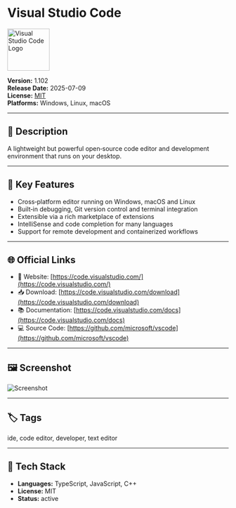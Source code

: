 # Visual Studio Code

<img src="https://code.visualstudio.com/assets/images/code-stable.png" alt="Visual Studio Code Logo" style="height: 96px;" />

**Version:** 1.102  
**Release Date:** 2025-07-09  
**License:** [MIT](https://github.com/microsoft/vscode/blob/main/LICENSE.txt)  
**Platforms:** Windows, Linux, macOS  

---

## 🧩 Description

A lightweight but powerful open‑source code editor and development environment that runs on your desktop.

---

## 🚀 Key Features

<!-- FEATURES:START -->
- Cross‑platform editor running on Windows, macOS and Linux
- Built‑in debugging, Git version control and terminal integration
- Extensible via a rich marketplace of extensions
- IntelliSense and code completion for many languages
- Support for remote development and containerized workflows
<!-- FEATURES:END -->

---

## 🌐 Official Links

- 🔗 Website: [https://code.visualstudio.com/](https://code.visualstudio.com/)
- 📥 Download: [https://code.visualstudio.com/download](https://code.visualstudio.com/download)
- 📚 Documentation: [https://code.visualstudio.com/docs](https://code.visualstudio.com/docs)
- 💻 Source Code: [https://github.com/microsoft/vscode](https://github.com/microsoft/vscode)

---

## 🖼️ Screenshot

![Screenshot](https://code.visualstudio.com/assets/home/swimlane-anywhere.png)

---

## 🏷️ Tags

ide, code editor, developer, text editor

---

## 🔧 Tech Stack

- **Languages:** TypeScript, JavaScript, C++
- **License:** MIT
- **Status:** active
